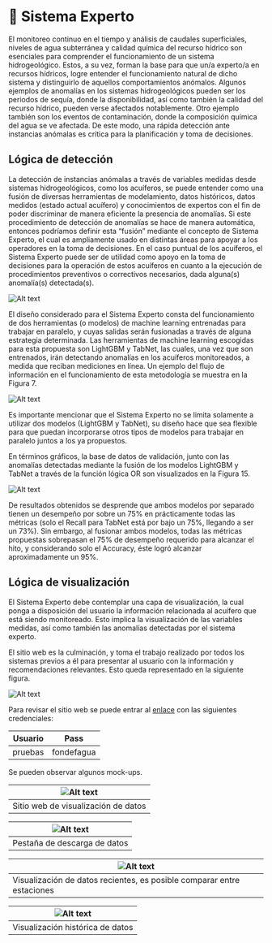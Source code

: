 # 🤖 Sistema Experto

El monitoreo continuo en el tiempo y análisis de caudales superficiales, niveles de agua subterránea y calidad química del recurso hídrico son esenciales para comprender el funcionamiento de un sistema hidrogeológico. Estos, a su vez, forman la base para que un/a experto/a en recursos hídricos, logre entender el funcionamiento natural de dicho sistema y distinguirlo de aquellos comportamientos anómalos. Algunos ejemplos de anomalías en los sistemas hidrogeológicos pueden ser los periodos de sequía, donde la disponibilidad, así como también la calidad del recurso hídrico, pueden verse afectados notablemente. Otro ejemplo también son los eventos de contaminación, donde la composición química del agua se ve afectada. De este modo, una rápida detección ante instancias anómalas es crítica para la planificación y toma de decisiones.

## Lógica de detección

La detección de instancias anómalas a través de variables medidas desde sistemas hidrogeológicos, como los acuíferos, se puede entender como una fusión de diversas herramientas de modelamiento, datos históricos, datos medidos (estado actual acuífero) y conocimientos de expertos con el fin de poder discriminar de manera eficiente la presencia de anomalías. Si este procedimiento de detección de anomalías se hace de manera automática, entonces podríamos definir esta “fusión” mediante el concepto de Sistema Experto, el cual es ampliamente usado en distintas áreas para apoyar a los operadores en la toma de decisiones. En el caso puntual de los acuíferos, el Sistema Experto puede ser de utilidad como apoyo en la toma de decisiones para la operación de estos acuíferos en cuanto a la ejecución de procedimientos preventivos o correctivos necesarios, dada alguna(s) anomalía(s) detectada(s).

<!-- El presente proyecto de investigación y desarrollo comprende dentro de su propuesta la elaboración de un Sistema Experto, el cual, mediante la información recopilada a partir de datos históricos, conocimiento experto humano, y mediciones actuales (desde nodos sensores) de temperatura, conductividad eléctrica y pH, turbiedad y nivel piezométrico sea capaz de detectar anomalías en acuíferos monitoreados. Un esquema que ejemplifica el concepto de Sistema Experto se muestra en la Figura 1. -->

<img title="a title" alt="Alt text" src="images\sistema_experto_diagrama_diseno.png">

El diseño considerado para el Sistema Experto consta del funcionamiento de dos herramientas (o modelos) de machine learning entrenadas para trabajar en paralelo, y cuyas salidas serán fusionadas a través de alguna estrategia determinada. Las herramientas de machine learning escogidas para esta propuesta son LightGBM y TabNet, las cuales, una vez que son entrenados, irán detectando anomalías en los acuíferos monitoreados, a medida que reciban mediciones en línea. Un ejemplo del flujo de información en el funcionamiento de esta metodología se muestra en la Figura 7.

<img title="a title" alt="Alt text" src="images\sistema_experto_diagrama_algoritmos.png">

Es importante mencionar que el Sistema Experto no se limita solamente a utilizar dos modelos (LightGBM y TabNet), su diseño hace que sea flexible para que puedan incorporarse otros tipos de modelos para trabajar en paralelo juntos a los ya propuestos.

En términos gráficos, la base de datos de validación, junto con las anomalías detectadas mediante la fusión de los modelos LightGBM y TabNet a través de la función lógica OR son visualizados en la Figura 15.

<img title="a title" alt="Alt text" src="images\sistema_experto_ejemplo.png">

De resultados obtenidos se desprende que ambos modelos por separado tienen un desempeño por sobre un 75% en prácticamente todas las métricas (solo el Recall para TabNet está por bajo un 75%, llegando a ser un 73%). Sin embargo, al fusionar ambos modelos, todas las métricas propuestas sobrepasan el 75% de desempeño requerido para alcanzar el hito, y considerando solo el Accuracy, éste logró alcanzar aproximadamente un 95%.

<!--
Tipos de Alarma
detección de anomalías
Ejemplos

Decir que esos tres elementos se encuentran para poder generar el tema.
Se busco poder juntar dos tipos de conocimientos, dato histórico más conocimiento humano. Que 
Anomalía. Comportamiento extraño de lo que se ha visto históricamente. De lo que se ve en el pasado una anomalía es un comportamiento no visto.


Diseño de s e se traduce en el acoplamiento de dos herramientas de ML, esta juntura con conocimiento humano se conforma en la detección de anomalías. Conjunga dos herramietnas de ML que al juntarse aumentan el diagrama de selección


Se tienen datos de P, T y Hum, en negro es el sistema experto y lo de abajo es lo que de verdad es anomalía.


Diseño
herramientas
y producto de sistema experto con datos que tenemos disponibles.



La interfaz es la visualización de todo un trasfondo que hay detras. Es la que toma todo el trabajo realizado por el ambiente de base de datos, es la conexión que permite a la per

-->


## Lógica de visualización

El Sistema Experto debe contemplar una capa de visualización, la cual ponga a disposición del usuario la información relacionada al acuífero que está siendo monitoreado. Esto implica la visualización de las variables medidas, así como también las anomalías detectadas por el sistema experto.

El sitio web es la culminación, y toma el trabajo realizado por todos los sistemas previos a él para presentar al usuario con la información y recomendaciones relevantes. Esto queda representado en la siguiente figura.

<img title="a title" alt="Alt text" src="images\sistema_experto_diagrama_visualización.png">

Para revisar el sitio web se puede entrar al  [enlace](http://agua.niclabs.cl:3001/) con las siguientes credenciales:

|Usuario|Pass|
|-|-|
|pruebas|fondefagua|

Se pueden observar algunos mock-ups.

|<img title="a title" alt="Alt text" src="images\sisexp_web_general.png">|
|-|
|Sitio web de visualización de datos|

|<img title="a title" alt="Alt text" src="images\sisexp_web_descarga.png">|
|-|
|Pestaña de descarga de datos|

|<img title="a title" alt="Alt text" src="images\sisexp_web_datos.png">|
|-|
|Visualización de datos recientes, es posible comparar entre estaciones|

|<img title="a title" alt="Alt text" src="images\sisexp_web_historico.png">|
|-|
|Visualización histórica de datos|
